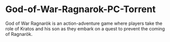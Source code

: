 # God-of-War-Ragnarok-PC-Torrent
God of War Ragnarök is an action-adventure game where players take the role of Kratos and his son as they embark on a quest to prevent the coming of Ragnarök.
